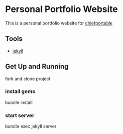 # Personal Portfolio Website

This is a personal portfolio website for [chiefportable](https://chiefportable.gitbub.io)

## Tools

- [jekyll](https://jekyllrb.com/)

## Get Up and Running

fork and clone project

### install gems

bundle install

### start server

bundle exec jekyll server